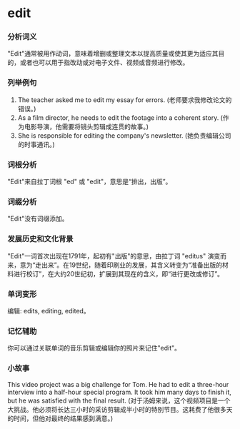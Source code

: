 # edit

### 分析词义

  

"Edit"通常被用作动词，意味着增删或整理文本以提高质量或使其更为适应其目的，或者也可以用于指改动或对电子文件、视频或音频进行修改。

  

### 列举例句

  

1.  The teacher asked me to edit my essay for errors. (老师要求我修改论文的错误。)
2.  As a film director, he needs to edit the footage into a coherent story. (作为电影导演，他需要将镜头剪辑成连贯的故事。)
3.  She is responsible for editing the company's newsletter. (她负责编辑公司的时事通讯。)

  

### 词根分析

  

"Edit"来自拉丁词根 "ed" 或 "edit"，意思是“排出，出版”。

  

### 词缀分析

  

"Edit"没有词缀添加。

  

### 发展历史和文化背景

  

"Edit"一词首次出现在1791年，起初有"出版"的意思，由拉丁词 "editus" 演变而来，意为“走出来”。在19世纪，随着印刷业的发展，其含义转变为“准备出版的材料进行校订”，在大约20世纪初，扩展到其现在的含义，即“进行更改或修订”。

  

### 单词变形

  

编辑: edits, editing, edited。

  

### 记忆辅助

  

你可以通过关联单词的音乐剪辑或编辑你的照片来记住"edit"。

  

### 小故事

  

This video project was a big challenge for Tom. He had to edit a three-hour interview into a half-hour special program. It took him many days to finish it, but he was satisfied with the final result. (对于汤姆来说，这个视频项目是一个大挑战。他必须将长达三小时的采访剪辑成半小时的特别节目。这耗费了他很多天的时间，但他对最终的结果感到满意。)
